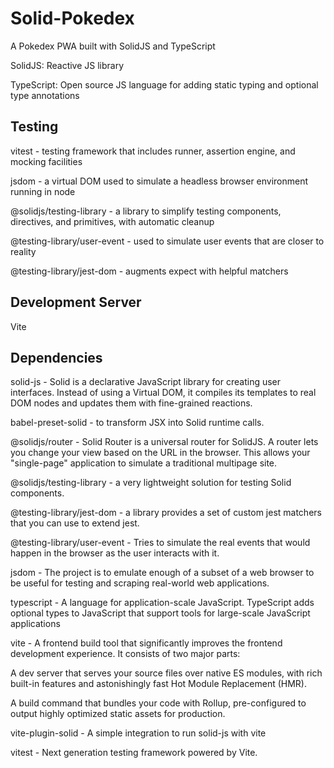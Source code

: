 # Solid-Pokedex
A Pokedex PWA built with SolidJS and TypeScript

SolidJS: Reactive JS library

TypeScript: Open source JS language for adding static typing and optional type annotations

## Testing
vitest - testing framework that includes runner, assertion engine, and mocking facilities

jsdom - a virtual DOM used to simulate a headless browser environment running in node

@solidjs/testing-library - a library to simplify testing components, directives, and primitives, with automatic cleanup

@testing-library/user-event - used to simulate user events that are closer to reality

@testing-library/jest-dom - augments expect with helpful matchers

## Development Server
Vite

## Dependencies
solid-js - Solid is a declarative JavaScript library for creating user interfaces. Instead of using a Virtual DOM, it compiles its templates to real DOM nodes and updates them with fine-grained reactions.

babel-preset-solid - to transform JSX into Solid runtime calls.

@solidjs/router - Solid Router is a universal router for SolidJS. A router lets you change your view based on the URL in the browser. This allows your "single-page" application to simulate a traditional multipage site.

@solidjs/testing-library - a very lightweight solution for testing Solid components.

@testing-library/jest-dom - a library provides a set of custom jest matchers that you can use to extend jest.

@testing-library/user-event - Tries to simulate the real events that would happen in the browser as the user interacts with it.

jsdom - The project is to emulate enough of a subset of a web browser to be useful for testing and scraping real-world web applications.

typescript - A language for application-scale JavaScript. TypeScript adds optional types to JavaScript that support tools for large-scale JavaScript applications

vite - A  frontend build tool that significantly improves the frontend development experience. It consists of two major parts:

  A dev server that serves your source files over native ES modules, with rich built-in features and astonishingly fast Hot Module Replacement (HMR).

  A build command that bundles your code with Rollup, pre-configured to output highly optimized static assets for production.

vite-plugin-solid - A simple integration to run solid-js with vite

vitest - Next generation testing framework powered by Vite.


